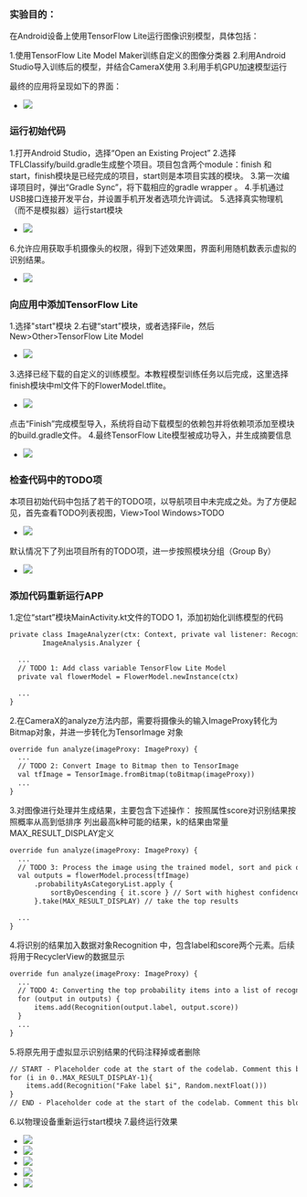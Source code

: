 ### 实验目的：
在Android设备上使用TensorFlow Lite运行图像识别模型，具体包括：

1.使用TensorFlow Lite Model Maker训练自定义的图像分类器
2.利用Android Studio导入训练后的模型，并结合CameraX使用
3.利用手机GPU加速模型运行

最终的应用将呈现如下的界面：
- <img src="https://github.com/lyhah/aaa/blob/main/4/4.7.jpg" />

### 运行初始代码
1.打开Android Studio，选择“Open an Existing Project”
2.选择TFLClassify/build.gradle生成整个项目。项目包含两个module：finish 和 start，finish模块是已经完成的项目，start则是本项目实践的模块。
3.第一次编译项目时，弹出“Gradle Sync”，将下载相应的gradle wrapper 。
4.手机通过USB接口连接开发平台，并设置手机开发者选项允许调试。
5.选择真实物理机（而不是模拟器）运行start模块
- <img src="https://github.com/lyhah/aaa/blob/main/4/4.6.png" />
6.允许应用获取手机摄像头的权限，得到下述效果图，界面利用随机数表示虚拟的识别结果。
- <img src="https://github.com/lyhah/aaa/blob/main/4/4.7.jpg" />
### 向应用中添加TensorFlow Lite
1.选择"start"模块
2.右键“start”模块，或者选择File，然后New>Other>TensorFlow Lite Model
- <img src="https://github.com/lyhah/aaa/blob/main/4/4.1.png" />
3.选择已经下载的自定义的训练模型。本教程模型训练任务以后完成，这里选择finish模块中ml文件下的FlowerModel.tflite。
- <img src="https://github.com/lyhah/aaa/blob/main/4/4.2.png" />
点击“Finish”完成模型导入，系统将自动下载模型的依赖包并将依赖项添加至模块的build.gradle文件。
4.最终TensorFlow Lite模型被成功导入，并生成摘要信息
- <img src="https://github.com/lyhah/aaa/blob/main/4/4.3.png" />
### 检查代码中的TODO项
本项目初始代码中包括了若干的TODO项，以导航项目中未完成之处。为了方便起见，首先查看TODO列表视图，View>Tool Windows>TODO
- <img src="https://github.com/lyhah/aaa/blob/main/4/4.4.png" />
默认情况下了列出项目所有的TODO项，进一步按照模块分组（Group By）
- <img src="https://github.com/lyhah/aaa/blob/main/4/4.5.png" />
### 添加代码重新运行APP
1.定位“start”模块MainActivity.kt文件的TODO 1，添加初始化训练模型的代码
```xml
private class ImageAnalyzer(ctx: Context, private val listener: RecognitionListener) :
        ImageAnalysis.Analyzer {

  ...
  // TODO 1: Add class variable TensorFlow Lite Model
  private val flowerModel = FlowerModel.newInstance(ctx)

  ...
}
```
2.在CameraX的analyze方法内部，需要将摄像头的输入ImageProxy转化为Bitmap对象，并进一步转化为TensorImage 对象
```xml
override fun analyze(imageProxy: ImageProxy) {
  ...
  // TODO 2: Convert Image to Bitmap then to TensorImage
  val tfImage = TensorImage.fromBitmap(toBitmap(imageProxy))
  ...
}
```
3.对图像进行处理并生成结果，主要包含下述操作：
按照属性score对识别结果按照概率从高到低排序
列出最高k种可能的结果，k的结果由常量MAX_RESULT_DISPLAY定义
```xml
override fun analyze(imageProxy: ImageProxy) {
  ...
  // TODO 3: Process the image using the trained model, sort and pick out the top results
  val outputs = flowerModel.process(tfImage)
      .probabilityAsCategoryList.apply {
          sortByDescending { it.score } // Sort with highest confidence first
      }.take(MAX_RESULT_DISPLAY) // take the top results

  ...
}
```
4.将识别的结果加入数据对象Recognition 中，包含label和score两个元素。后续将用于RecyclerView的数据显示
```xml
override fun analyze(imageProxy: ImageProxy) {
  ...
  // TODO 4: Converting the top probability items into a list of recognitions
  for (output in outputs) {
      items.add(Recognition(output.label, output.score))
  }
  ...
}
```
5.将原先用于虚拟显示识别结果的代码注释掉或者删除
```xml
// START - Placeholder code at the start of the codelab. Comment this block of code out.
for (i in 0..MAX_RESULT_DISPLAY-1){
    items.add(Recognition("Fake label $i", Random.nextFloat()))
}
// END - Placeholder code at the start of the codelab. Comment this block of code out.
```
6.以物理设备重新运行start模块
7.最终运行效果
- <img src="https://github.com/lyhah/aaa/blob/main/4/4.8.jpg" />
- <img src="https://github.com/lyhah/aaa/blob/main/4/4.9.jpg" />
- <img src="https://github.com/lyhah/aaa/blob/main/4/4.10.jpg" />
- <img src="https://github.com/lyhah/aaa/blob/main/4/4.11.jpg" />
- <img src="https://github.com/lyhah/aaa/blob/main/4/4.12.jpg" />





